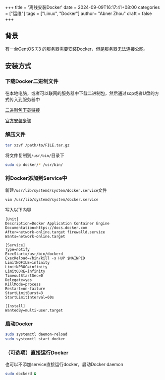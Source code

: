 +++
title = '离线安装Docker'
date = 2024-09-09T16:17:41+08:00
categories = ["运维"]
tags = ["Linux", "Docker"]
author=  "Abner Zhou"
draft = false
+++
## 背景

有一台CentOS 7.3 的服务器需要安装Docker，但是服务器无法连接公网。

## 安装方式

### 下载Docker二进制文件

在本地电脑，或者可以联网的服务器中下载二进制包，然后通过scp或者U盘的方式传入到服务器中

[二进制包下载链接](https://download.docker.com/linux/static/stable/x86_64/)

[官方安装步骤](https://docs.docker.com/engine/install/binaries/#install-static-binaries)

### 解压文件

```bash
tar xzvf /path/to/FILE.tar.gz
```

将文件复制到`/usr/bin/`目录下

```bash
sudo cp docker/* /usr/bin/
```

### 将Docker添加到Service中

新建`/usr/lib/systemd/system/docker.service`文件  

```bash
vim /usr/lib/systemd/system/docker.service
```

写入以下内容

```text
[Unit]
Description=Docker Application Container Engine
Documentation=https://docs.docker.com
After=network-online.target firewalld.service
Wants=network-online.target
 
[Service]
Type=notify
ExecStart=/usr/bin/dockerd
ExecReload=/bin/kill -s HUP $MAINPID
LimitNOFILE=infinity
LimitNPROC=infinity
LimitCORE=infinity
TimeoutStartSec=0
Delegate=yes
KillMode=process
Restart=on-failure
StartLimitBurst=3
StartLimitInterval=60s
 
[Install]
WantedBy=multi-user.target
```

### 启动Docker

```bash
sudo systemctl daemon-reload
sudo systemctl start docker
```

### （可选项）直接运行Docker

也可以不添加service直接运行docker，启动Docker daemon

```bash
sudo dockerd &
```
